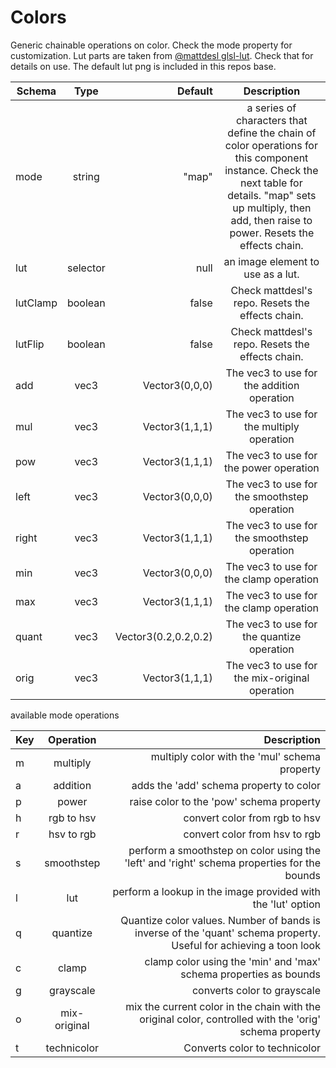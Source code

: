 Colors
========

Generic chainable operations on color. Check the mode property for customization. Lut parts are taken from [@mattdesl glsl-lut](https://github.com/mattdesl/glsl-lut). Check that for details on use. The default lut png is included in this repos base.


| Schema        | Type           | Default  | Description  |
| ------------- |:-------------:| -----:| :---: |
| mode | string | "map" | a series of characters that define the chain of color operations for this component instance. Check the next table for details. "map" sets up multiply, then add, then raise to power. Resets the effects chain. |
| lut | selector | null | an image element to use as a lut. |
| lutClamp | boolean | false | Check mattdesl's repo. Resets the effects chain. |
| lutFlip | boolean | false | Check mattdesl's repo. Resets the effects chain.|
| add | vec3 | Vector3(0,0,0)| The vec3 to use for the addition operation |
| mul | vec3 | Vector3(1,1,1) | The vec3 to use for the multiply operation |
| pow | vec3 | Vector3(1,1,1) | The vec3 to use for the power operation |
| left | vec3 | Vector3(0,0,0) | The vec3 to use for the smoothstep operation |
| right | vec3 | Vector3(1,1,1) | The vec3 to use for the smoothstep operation |
| min | vec3 | Vector3(0,0,0) | The vec3 to use for the clamp operation |
| max | vec3 | Vector3(1,1,1) | The vec3 to use for the clamp operation |
| quant | vec3 | Vector3(0.2,0.2,0.2) | The vec3 to use for the quantize operation |
| orig | vec3 | Vector3(1,1,1) | The vec3 to use for the mix-original operation |


available mode operations

| Key        | Operation           | Description |
| ------------- |:-------------:| -----:|
| m | multiply| multiply color with the 'mul' schema property |
| a | addition| adds the 'add' schema property to color |
| p | power | raise color to the 'pow' schema property |
| h | rgb to hsv | convert color from rgb to hsv |
| r | hsv to rgb | convert color from hsv to rgb |
| s | smoothstep | perform a smoothstep on color using the 'left' and 'right' schema properties for the bounds|
| l | lut | perform a lookup in the image provided with the 'lut' option |
| q | quantize | Quantize color values. Number of bands is inverse of the 'quant' schema property. Useful for achieving a toon look |
| c | clamp | clamp color using the 'min' and 'max' schema properties as bounds |
| g | grayscale | converts color to grayscale |
| o | mix-original | mix the current color in the chain with the original color, controlled with the 'orig' schema property |
| t | technicolor | Converts color to technicolor |